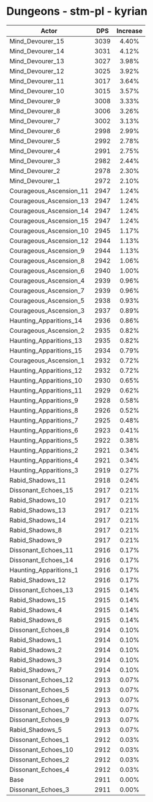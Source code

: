 # Dungeons - stm-pl - kyrian
| Actor | DPS | Increase |
|---|:---:|:---:|
|Mind_Devourer_15|3039|4.40%|
|Mind_Devourer_14|3031|4.12%|
|Mind_Devourer_13|3027|3.98%|
|Mind_Devourer_12|3025|3.92%|
|Mind_Devourer_11|3017|3.64%|
|Mind_Devourer_10|3015|3.57%|
|Mind_Devourer_9|3008|3.33%|
|Mind_Devourer_8|3006|3.26%|
|Mind_Devourer_7|3002|3.13%|
|Mind_Devourer_6|2998|2.99%|
|Mind_Devourer_5|2992|2.78%|
|Mind_Devourer_4|2991|2.75%|
|Mind_Devourer_3|2982|2.44%|
|Mind_Devourer_2|2978|2.30%|
|Mind_Devourer_1|2972|2.10%|
|Courageous_Ascension_11|2947|1.24%|
|Courageous_Ascension_13|2947|1.24%|
|Courageous_Ascension_14|2947|1.24%|
|Courageous_Ascension_15|2947|1.24%|
|Courageous_Ascension_10|2945|1.17%|
|Courageous_Ascension_12|2944|1.13%|
|Courageous_Ascension_9|2944|1.13%|
|Courageous_Ascension_8|2942|1.06%|
|Courageous_Ascension_6|2940|1.00%|
|Courageous_Ascension_4|2939|0.96%|
|Courageous_Ascension_7|2939|0.96%|
|Courageous_Ascension_5|2938|0.93%|
|Courageous_Ascension_3|2937|0.89%|
|Haunting_Apparitions_14|2936|0.86%|
|Courageous_Ascension_2|2935|0.82%|
|Haunting_Apparitions_13|2935|0.82%|
|Haunting_Apparitions_15|2934|0.79%|
|Courageous_Ascension_1|2932|0.72%|
|Haunting_Apparitions_12|2932|0.72%|
|Haunting_Apparitions_10|2930|0.65%|
|Haunting_Apparitions_11|2929|0.62%|
|Haunting_Apparitions_9|2928|0.58%|
|Haunting_Apparitions_8|2926|0.52%|
|Haunting_Apparitions_7|2925|0.48%|
|Haunting_Apparitions_6|2923|0.41%|
|Haunting_Apparitions_5|2922|0.38%|
|Haunting_Apparitions_2|2921|0.34%|
|Haunting_Apparitions_4|2921|0.34%|
|Haunting_Apparitions_3|2919|0.27%|
|Rabid_Shadows_11|2918|0.24%|
|Dissonant_Echoes_15|2917|0.21%|
|Rabid_Shadows_10|2917|0.21%|
|Rabid_Shadows_13|2917|0.21%|
|Rabid_Shadows_14|2917|0.21%|
|Rabid_Shadows_8|2917|0.21%|
|Rabid_Shadows_9|2917|0.21%|
|Dissonant_Echoes_11|2916|0.17%|
|Dissonant_Echoes_14|2916|0.17%|
|Haunting_Apparitions_1|2916|0.17%|
|Rabid_Shadows_12|2916|0.17%|
|Dissonant_Echoes_13|2915|0.14%|
|Rabid_Shadows_15|2915|0.14%|
|Rabid_Shadows_4|2915|0.14%|
|Rabid_Shadows_6|2915|0.14%|
|Dissonant_Echoes_8|2914|0.10%|
|Rabid_Shadows_1|2914|0.10%|
|Rabid_Shadows_2|2914|0.10%|
|Rabid_Shadows_3|2914|0.10%|
|Rabid_Shadows_7|2914|0.10%|
|Dissonant_Echoes_12|2913|0.07%|
|Dissonant_Echoes_5|2913|0.07%|
|Dissonant_Echoes_6|2913|0.07%|
|Dissonant_Echoes_7|2913|0.07%|
|Dissonant_Echoes_9|2913|0.07%|
|Rabid_Shadows_5|2913|0.07%|
|Dissonant_Echoes_1|2912|0.03%|
|Dissonant_Echoes_10|2912|0.03%|
|Dissonant_Echoes_2|2912|0.03%|
|Dissonant_Echoes_4|2912|0.03%|
|Base|2911|0.00%|
|Dissonant_Echoes_3|2911|0.00%|
